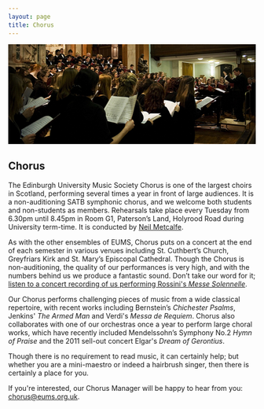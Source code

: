 ```yaml
---
layout: page
title: Chorus
---
```


<img alt="Chorus performing in St. Cuthbert's" src="/assets/img/concerts/chorus-st-cuthberts.jpg" class="bordered">

## Chorus

The Edinburgh University Music Society Chorus is one of the largest choirs in Scotland, performing several times a year in front of large audiences. It is a non-auditioning SATB symphonic chorus, and we welcome both students and non-students as members. Rehearsals take place every Tuesday from 6.30pm until 8.45pm in Room G1, Paterson’s Land, Holyrood Road during University term-time.  It is conducted by [Neil Metcalfe](/conductors/#neil-metcalfe).

As with the other ensembles of EUMS, Chorus puts on a concert at the end of each semester in various venues including St. Cuthbert’s Church, Greyfriars Kirk and St. Mary’s Episcopal Cathedral. Though the Chorus is non-auditioning, the quality of our performances is very high, and with the numbers behind us we produce a fantastic sound. Don’t take our word for it; [listen to a concert recording of us performing Rossini's *Messe Solennelle*](http://www.last.fm/music/Edinburgh+University+Music+Society/EUMS+Chorus:+Spring+Concert+2010/Rossini:+Petite+Messe+Solennelle,+I.+Kyrie+%28Part+One%29).

Our Chorus performs challenging pieces of music from a wide classical repertoire, with recent works including Bernstein’s *Chichester Psalms*, Jenkins' *The Armed Man* and Verdi's *Messa de Requiem*. Chorus also collaborates with one of our orchestras once a year to perform large choral works, which have recently included Mendelssohn’s Symphony No.2 *Hymn of Praise* and the 2011 sell-out concert Elgar's *Dream of Gerontius*.

Though there is no requirement to read music, it can certainly help; but whether you are a mini-maestro or indeed a hairbrush singer, then there is certainly a place for you.

If you're interested, our Chorus Manager will be happy to hear from you: [chorus@eums.org.uk](mailto:chorus@eums.org.uk).
